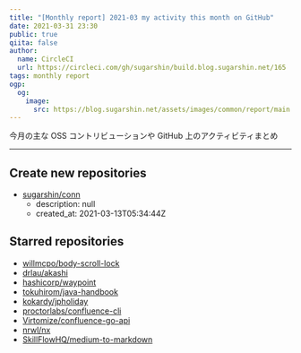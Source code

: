 ```yaml
---
title: "[Monthly report] 2021-03 my activity this month on GitHub"
date: 2021-03-31 23:30
public: true
qiita: false
author:
  name: CircleCI
  url: https://circleci.com/gh/sugarshin/build.blog.sugarshin.net/165
tags: monthly report
ogp:
  og:
    image:
      src: https://blog.sugarshin.net/assets/images/common/report/main.png
---
```


今月の主な OSS コントリビューションや GitHub 上のアクティビティまとめ

***

## Create new repositories

- [sugarshin/conn](https://github.com/sugarshin/conn)
  - description: null
  - created_at: 2021-03-13T05:34:44Z

## Starred repositories

- [willmcpo/body-scroll-lock](https://github.com/willmcpo/body-scroll-lock)
- [drlau/akashi](https://github.com/drlau/akashi)
- [hashicorp/waypoint](https://github.com/hashicorp/waypoint)
- [tokuhirom/java-handbook](https://github.com/tokuhirom/java-handbook)
- [kokardy/jpholiday](https://github.com/kokardy/jpholiday)
- [proctorlabs/confluence-cli](https://github.com/proctorlabs/confluence-cli)
- [Virtomize/confluence-go-api](https://github.com/Virtomize/confluence-go-api)
- [nrwl/nx](https://github.com/nrwl/nx)
- [SkillFlowHQ/medium-to-markdown](https://github.com/SkillFlowHQ/medium-to-markdown)
